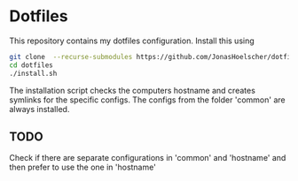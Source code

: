 # Dotfiles

This repository contains my dotfiles configuration.
Install this using
```bash
git clone  --recurse-submodules https://github.com/JonasHoelscher/dotfiles
cd dotfiles
./install.sh
```

The installation script checks the computers hostname and creates symlinks for the specific configs.
The configs from the folder 'common' are always installed.

## TODO

Check if there are separate configurations in 'common' and 'hostname' and then
prefer to use the one in 'hostname'
